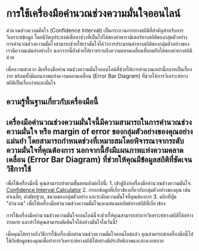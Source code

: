 การใช้เครื่องมือคำนวณช่วงความมั่นใจออนไลน์
==========================================

คำนวณช่วงความมั่นใจ (Confidence Interval) เป็นกระบวนการทางสถิติที่สำคัญสำหรับการวิเคราะห์ข้อมูล โดยมีวัตถุประสงค์เพื่อหาช่วงที่เป็นไปได้ของค่าพารามิเตอร์ทางสถิติของกลุ่มตัวอย่าง การคำนวณช่วงความมั่นใจสามารถช่วยให้เรามั่นใจได้ว่าการประมาณค่าทางสถิติของกลุ่มตัวอย่างของเรามีความแม่นยำอย่างไร นอกจากนี้ยังช่วยให้เราทราบถึงความคลาดเคลื่อนที่ยอมรับได้ของค่าทางสถิติด้วย

เพื่อความสะดวก มีเครื่องมือคำนวณช่วงความมั่นใจออนไลน์ที่ช่วยให้การคำนวณเหล่านี้กลายเป็นเรื่องง่าย พร้อมทั้งมีแผนภาพแท่งความคลาดเคลื่อน (Error Bar Diagram) ที่ช่วยให้การวิเคราะห์ทางสถิติเป็นเรื่องง่ายและมั่นใจ

ความรู้พื้นฐานเกี่ยวกับเครื่องมือนี้
------------------------------------

เครื่องมือคำนวณช่วงความมั่นใจนี้มีความสามารถในการคำนวณช่วงความมั่นใจ หรือ margin of error ของกลุ่มตัวอย่างของคุณอย่างแม่นยำ โดยสามารถกำหนดช่วงที่เหมาะสมโดยพิจารณาจากระดับความมั่นใจที่คุณต้องการ นอกจากนี้ยังมีแผนภาพแท่งความคลาดเคลื่อน (Error Bar Diagram) ที่ช่วยให้คุณมีข้อมูลสถิติที่ชัดเจน วิธีการใช้
----------

เพื่อใช้เครื่องมือนี้ คุณสามารถทำตามขั้นตอนดังต่อไปนี้: 1. เข้าสู่ลิงก์เครื่องมือคำนวณช่วงความมั่นใจ: [Confidence Interval Calculator](https://www.onlinecalculatorsfree.com/th/math/confidence-interval-calculator.html)
2. กรอกข้อมูลที่เกี่ยวข้องเกี่ยวกับกลุ่มตัวอย่างของคุณ เช่น ค่าเฉลี่ย, ค่ามัธยฐาน, ขนาดของกลุ่มตัวอย่าง และระดับความมั่นใจที่คุณต้องการ
3. คลิกที่ปุ่ม "คำนวณ" เพื่อให้เครื่องมือคำนวณช่วงความมั่นใจและแสดงผลลัพธ์ทางสถิติที่เกี่ยวข้อง

การใช้เครื่องมือคำนวณช่วงความมั่นใจออนไลน์นี้จะช่วยให้คุณสามารถทำการวิเคราะห์ทางสถิติได้อย่างง่ายดาย และทำให้คุณสามารถตัดสินใจได้อย่างมั่นใจในวันนี้!

เมื่อคุณได้ทราบถึงวิธีการใช้เครื่องมือคำนวณช่วงความมั่นใจออนไลน์แล้ว คุณสามารถนำเครื่องมือนี้ไปใช้กับข้อมูลของคุณเพื่อทำการวิเคราะห์ทางสถิติได้อย่างมีประสิทธิภาพและสะดวกสบาย